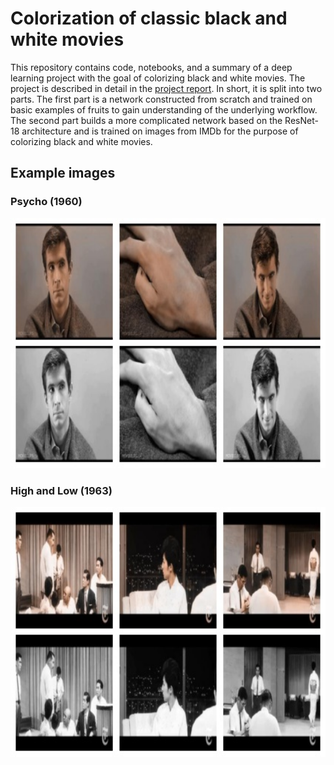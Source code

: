 # Colorization of classic black and white movies

This repository contains code, notebooks, and a summary of a deep learning project with the goal of colorizing black and white movies. The project is described in detail in the [project report](https://github.com/LjungPer/deep-learning-project/blob/main/colorization_of_classic_movies.pdf). In short, it is split into two parts. The first part is a network constructed from scratch and trained on basic examples of fruits to gain understanding of the underlying workflow. The second part builds a more complicated network based on the ResNet-18 architecture and is trained on images from IMDb for the purpose of colorizing black and white movies.

## Example images

### Psycho (1960)
<img src="https://github.com/LjungPer/deep-learning-project/blob/main/figures/psycho.jpg" data-canonical-src="https://github.com/LjungPer/deep-learning-project/blob/main/figures/psycho.jpg" width="800" height="400" />

### High and Low (1963)
<img src="https://github.com/LjungPer/deep-learning-project/blob/main/figures/high_and_low.jpg" data-canonical-src="https://github.com/LjungPer/deep-learning-project/blob/main/figures/high_and_low.jpg" width="800" height="400" />
